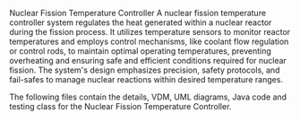 Nuclear Fission Temperature Controller
A nuclear fission temperature controller system regulates the heat generated within
a nuclear reactor during the fission process. It utilizes temperature sensors to monitor reactor
temperatures and employs control mechanisms, like coolant flow regulation or control rods, to
maintain optimal operating temperatures, preventing overheating and ensuring safe and efficient
conditions required for nuclear fission. The system&#39;s design emphasizes precision, safety
protocols, and fail-safes to manage nuclear reactions within desired temperature ranges.

The following files contain the details, VDM, UML diagrams, Java code and testing class for the 
Nuclear Fission Temperature Controller. 
